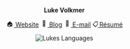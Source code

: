 <div align="center">
  
**Luke Volkmer** 

[<img src="house-solid.svg" alt="🏠" width=18px height=16px/> Website](https://spencer.imbleau.com) 
[<img src="pencil-solid.svg" alt="📝" width=16px height=16px/> Blog](https://simbleau.github.io/blog/) 
[<img src="envelope-solid.svg" alt="📧" width=16px height=16px/> E-mail](mailto:spencer@imbleau.com) 
[<img src="clipboard-user-solid.svg" alt="📋" width=12px height=16px/> Résumé](https://github.com/simbleau/resume/releases/download/latest/resume.pdf)

<!--- [![My GitHub Stats](https://github-readme-stats-71g3-luke1188.vercel.app/api/?username=luke1188&count_private=true&show_icons=true&theme=tokyonight&showicons=true&include_all_commits=true)]()) -->
![Lukes Languages](https://github-readme-stats-71g3-luke1188.vercel.app/api/top-langs/?username=luke1188&layout=compact&langs_count=8&theme=tokyonight)
</div>

